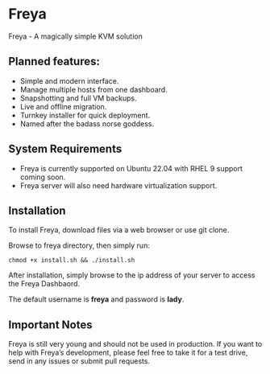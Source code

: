 # Freya
Freya - A magically simple KVM solution

## Planned features:
* Simple and modern interface.
* Manage multiple hosts from one dashboard.
* Snapshotting and full VM backups.
* Live and offline migration.
* Turnkey installer for quick deployment.
* Named after the badass norse goddess.

## System Requirements
* Freya is currently supported on Ubuntu 22.04 with RHEL 9 support coming soon.
* Freya server will also need hardware virtualization support.

## Installation
To install Freya, download files via a web browser or use git clone.

Browse to freya directory, then simply run:
```
chmod +x install.sh && ./install.sh
```
After installation, simply browse to the ip address of your server to access the Freya Dashbaord.

The default username is **freya** and password is **lady**.

## Important Notes
Freya is still very young and should not be used in production. If you want to help with Freya’s development, please feel free to take it for a test drive, send in any issues or submit pull requests. 
